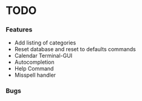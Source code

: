 # TODO

### Features

- Add listing of categories
- Reset database and reset to defaults commands
- Calendar Terminal-GUI
- Autocompletion
- Help Command
- Misspell handler

### Bugs


